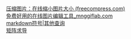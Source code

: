 [压缩图片：在线缩小图片大小  (freecompress.com)](https://freecompress.com/zh-cn/compress-image) 
<br>
[免费好用的在线图片编辑工具_mnggiflab.com](https://www.mnggiflab.com/gif-editor)
<br>
[markdown符号|其他查询](https://latex.91maths.com/mb/?JTVDc3FydCU3QmElNUUyJTJCYiU1RTIlN0Q=)
<br>
[矩阵求导](https://www.matrixcalculus.org/)